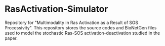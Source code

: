 # RasActivation-Simulator

Repository for "Multimodality in Ras Activation as a Result of SOS Processivity". This repository stores the source codes and BioNetGen files used to model the stochastic Ras-SOS activation-deactivation studied in the paper. 
